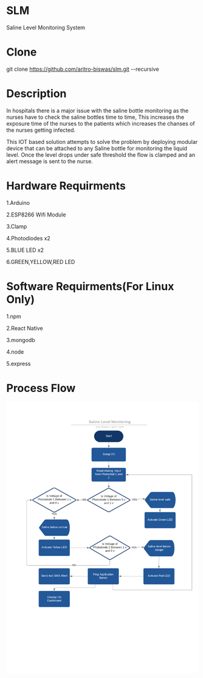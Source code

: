 # SLM
Saline Level Monitoring System

# Clone
git clone https://github.com/aritro-biswas/slm.git --recursive

# Description
In hospitals there is a major issue with the saline bottle monitoring as the nurses have to check the saline bottles time to time, This increases the exposure time of the nurses to the patients which increases the chanses of the nurses getting infected.

This IOT based solution attempts to solve the problem by deploying modular device that can be attached to any Saline bottle for monitoring the liquid level. Once the level drops under safe threshold the flow is clamped and an alert message is sent to the nurse.

# Hardware Requirments

1.Arduino

2.ESP8266 Wifi Module

3.Clamp

4.Photodiodes x2

5.BLUE LED x2

6.GREEN,YELLOW,RED LED


# Software Requirments(For Linux Only)

1.npm

2.React Native

3.mongodb

4.node

5.express

# Process Flow
![](Processflow.png)





